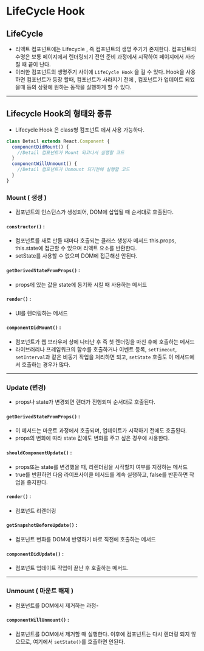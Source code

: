 # LifeCycle Hook

## LifeCycle

- 리액트 컴포넌트에는 Lifecycle , 즉 컴포넌트의 생명 주기가 존재한다. 컴포넌트의 수명은 보통 페이지에서 렌더링되기 전인 준비 과정에서 시작하여 페이지에서 사라질 때 끝이 난다.
- 이러한 컴포넌트의 생명주기 사이에 `LifeCycle Hook` 을 걸 수 있다. Hook을 사용하면 컴포넌트가 등장 할때, 컴포넌트가 사라지기 전에 , 컴포넌트가 업데이트 되었을때 등의 상황에 원하는 동작을 실행하게 할 수 있다.

<hr>

## Lifecycle Hook의 형태와 종류

- Lifecycle Hook 은 class형 컴포넌트 에서 사용 가능하다.

```javascript
class Detail extends React.Component {
  componentDidMount() {
    //Detail 컴포넌트가 Mount 되고나서 실행할 코드
  }
  componentWillUnmount() {
    //Detail 컴포넌트가 Unmount 되기전에 실행할 코드
  }
}
```

### Mount ( 생성 )

- 컴포넌트의 인스턴스가 생성되어, DOM에 삽입될 때 순서대로 호출된다.

#### `constructor()` :

- 컴포넌트를 새로 만들 때마다 호출되는 클래스 생성자 메서드
  this.props, this.state에 접근할 수 있으며 리액트 요소를 반환한다.
- setState를 사용할 수 없으며 DOM에 접근해선 안된다.

#### `getDerivedStateFromProps()` :

- props에 있는 값을 state에 동기화 시킬 때 사용하는 메서드

#### `render()` :

- UI를 렌더링하는 메서드

#### `componentDidMount()` :

- 컴포넌트가 웹 브라우저 상에 나타난 후 즉 첫 렌더링을 마친 후에 호출하는 메서드
- 라이브러리나 프레임워크의 함수를 호출하거나 이벤트 등록, `setTimeout`, `setInterval`과 같은 비동기 작업을 처리하면 되고, `setState` 호출도 이 메서드에서 호출하는 경우가 많다.

---

### Update (변경)

- props나 state가 변경되면 렌더가 진행되며 순서대로 호출된다.

#### `getDerivedStateFromProps()` :

- 이 메서드는 마운트 과정에서 호출되며, 업데이트가 시작하기 전에도 호출된다.
- props의 변화에 따라 state 값에도 변화를 주고 싶은 경우에 사용한다.

#### `shouldComponentUpdate()` :

- props또는 state를 변경했을 때, 리렌더링을 시작할지 여부를 지정하는 메서드
- true를 반환하면 다음 라이프사이클 메서드를 계속 실행하고,
  false를 반환하면 작업을 중지한다.

#### `render()` :

- 컴포넌트 리렌더링

#### `getSnapshotBeforeUpdate()` :

- 컴포넌트 변화를 DOM에 반영하기 바로 직전에 호출하는 메서드

#### `componentDidUpdate()` :

- 컴포넌트 업데이트 작업이 끝난 후 호출하는 메서드.

---

### Unmount ( 마운트 해제 )

- 컴포넌트를 DOM에서 제거하는 과정-

#### `componentWillUnmount()` :

- 컴포넌트를 DOM에서 제거할 때 실행한다.
  이후에 컴포넌트는 다시 렌더링 되지 않으므로, 여기에서 `setState()`를 호출하면 안된다.
